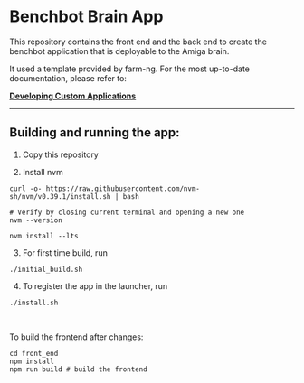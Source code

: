 # Benchbot Brain App

This repository contains the front end and the back end to create the benchbot application that is deployable to the Amiga brain.

It used a template provided by farm-ng. For the most up-to-date documentation, please refer to:

[**Developing Custom Applications**](https://amiga.farm-ng.com/docs/brain/brain-apps)

---

## Building and running the app:

1. Copy this repository

2. Install nvm
```
curl -o- https://raw.githubusercontent.com/nvm-sh/nvm/v0.39.1/install.sh | bash

# Verify by closing current terminal and opening a new one
nvm --version

nvm install --lts
```

3. For first time build, run
```
./initial_build.sh
```

4. To register the app in the launcher, run
```
./install.sh
```

<br>

To build the frontend after changes:
```
cd front_end
npm install
npm run build # build the frontend
```
